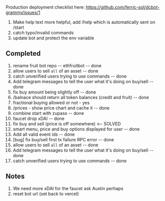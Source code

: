 Production deployment checklist here: https://github.com/ferric-sol/dcbot-grammy/issues/1

1. Make help text more helpful, add /help which is automatically sent on /start
1. catch typo/invalid commands
1. update bot and protect the env variable

## Completed

1. rename fruit bot repo -- ethfruitbot -- done
1. allow users to sell `all` of an asset -- done
1. catch unverified users trying to use commands -- done
1. Add telegram messages to tell the user what it's doing on buy/sell -- done
1. fix buy amount being slightly off -- done
1. /balnace should return all token balances (credit and fruit) -- done
1. fractional buying allowed or not - yes
1. /prices - show price chart and cache it -- done
1. combine start with zupass -- done
1. faucet drop xDAI -- done
1. fix buy and sell (price is off somewhere) <-- SOLVED
1. smart menu, price and buy options displayed for user -- done
1. Add all valid event ids -- done
1. [bug] fix buy/sell first tx failure RPC error -- done
1. allow users to sell `all` of an asset -- done
1. Add telegram messages to tell the user what it's doing on buy/sell -- done
1. catch unverified users trying to use commands -- done

## Notes

1. We need more xDAI for the faucet ask Austin perhaps
1. reset bot url (set back to vercel)

